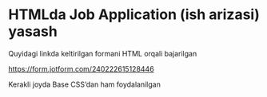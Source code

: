 # HTMLda Job Application (ish arizasi) yasash
Quyidagi linkda keltirilgan formani HTML orqali bajarilgan 

https://form.jotform.com/240222615128446

Kerakli joyda Base CSSʼdan ham foydalanilgan
